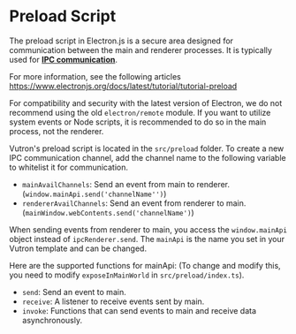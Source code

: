 # Preload Script

The preload script in Electron.js is a secure area designed for communication between the main and renderer processes. It is typically used for **[IPC communication](https://www.electronjs.org/docs/latest/tutorial/ipc)**.

For more information, see the following articles https://www.electronjs.org/docs/latest/tutorial/tutorial-preload

For compatibility and security with the latest version of Electron, we do not recommend using the old `electron/remote` module. If you want to utilize system events or Node scripts, it is recommended to do so in the main process, not the renderer.

Vutron's preload script is located in the `src/preload` folder. To create a new IPC communication channel, add the channel name to the following variable to whitelist it for communication.

* `mainAvailChannels`: Send an event from main to renderer. (`window.mainApi.send('channelName'')`)
* `rendererAvailChannels`: Send an event from renderer to main. (`mainWindow.webContents.send('channelName')`)

When sending events from renderer to main, you access the `window.mainApi` object instead of `ipcRenderer.send`. The `mainApi` is the name you set in your Vutron template and can be changed.

Here are the supported functions for mainApi: (To change and modify this, you need to modify `exposeInMainWorld` in `src/preload/index.ts`).

* `send`: Send an event to main.
* `receive`: A listener to receive events sent by main.
* `invoke`: Functions that can send events to main and receive data asynchronously.

